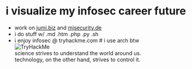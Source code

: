 # i visualize my infosec career future
- work on [jumi.biz](https://jumi.biz) and [mjsecurity.de](https://mjsecurity.de)
- i do stuff w/ .md .htm .php .py .sh
- i enjoy infosec @ tryhackme.com # i use arch btw<br><img src="https://tryhackme-badges.s3.amazonaws.com/xuser01.png" alt="TryHackMe"><br>science strives to understand the world around us.<br>technology, on the other hand, strives to control it.
